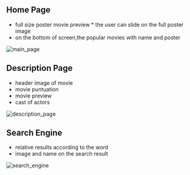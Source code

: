 ## Home Page
  -  full size poster movie preview
    * the user can slide on the full poster image 
  - on the bottom of screen,the popular movies with name and poster

![main_page](https://user-images.githubusercontent.com/97085649/228430280-ada89fd8-b27e-43f1-9771-596523e68ca9.png)  


## Description Page

  - header image of movie
  - movie puntuation
  - movie preview 
  - cast of actors
  
![description_page](https://user-images.githubusercontent.com/97085649/228627858-8cba8889-9a1f-4087-807b-d783643bf054.png)

## Search Engine

- relative results according to the word
- image and name on the search result

![search_engine](https://user-images.githubusercontent.com/97085649/228628589-91dd5342-71ea-4d82-ad7f-e633428a2ffb.png)
